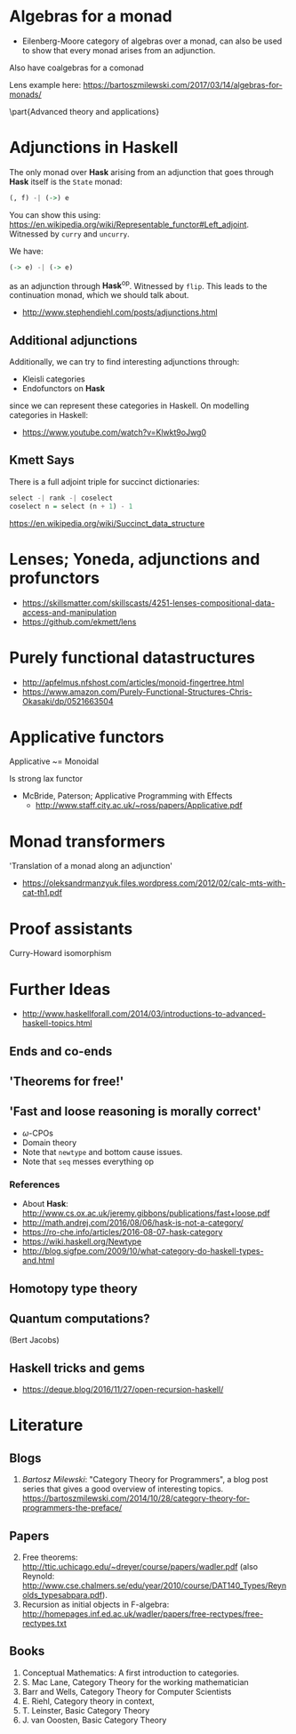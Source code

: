 # Algebras for a monad

- Eilenberg-Moore category of algebras over a monad, can also be used to show that every monad arises from an adjunction.

Also have coalgebras for a comonad

Lens example here: <https://bartoszmilewski.com/2017/03/14/algebras-for-monads/>

\part{Advanced theory and applications}

# Adjunctions in Haskell

The only monad over $\mathbf{Hask}$ arising from an adjunction that goes through $\mathbf{Hask}$ itself is the `State` monad:
```haskell
(, f) -| (->) e
```
You can show this using: <https://en.wikipedia.org/wiki/Representable_functor#Left_adjoint>. Witnessed by `curry` and `uncurry`.

We have:
```haskell
(-> e) -| (-> e)
```
as an adjunction through $\mathbf{Hask}^{\text{op}}$. Witnessed by `flip`.
This leads to the continuation monad, which we should talk about.

- <http://www.stephendiehl.com/posts/adjunctions.html>

## Additional adjunctions

Additionally, we can try to find interesting adjunctions through:

- Kleisli categories
- Endofunctors on **Hask**

since we can represent these categories in Haskell. On modelling categories in Haskell:

- <https://www.youtube.com/watch?v=Klwkt9oJwg0>

## Kmett Says

There is a full adjoint triple for succinct dictionaries:
```haskell
select -| rank -| coselect
coselect n = select (n + 1) - 1
```
<https://en.wikipedia.org/wiki/Succinct_data_structure>

# Lenses; Yoneda, adjunctions and profunctors

- <https://skillsmatter.com/skillscasts/4251-lenses-compositional-data-access-and-manipulation>
- <https://github.com/ekmett/lens>

# Purely functional datastructures

- <http://apfelmus.nfshost.com/articles/monoid-fingertree.html>
- <https://www.amazon.com/Purely-Functional-Structures-Chris-Okasaki/dp/0521663504>

# Applicative functors

Applicative ~= Monoidal

Is strong lax functor

- McBride, Paterson; Applicative Programming with Effects
    - <http://www.staff.city.ac.uk/~ross/papers/Applicative.pdf>

# Monad transformers

'Translation of a monad along an adjunction'

- <https://oleksandrmanzyuk.files.wordpress.com/2012/02/calc-mts-with-cat-th1.pdf>

# Proof assistants

Curry-Howard isomorphism

# Further Ideas

- <http://www.haskellforall.com/2014/03/introductions-to-advanced-haskell-topics.html>

## Ends and co-ends

## 'Theorems for free!'

## 'Fast and loose reasoning is morally correct'

- $\omega$-CPOs
- Domain theory
- Note that `newtype` and bottom cause issues.
- Note that `seq` messes everything op

### References

- About **Hask**: <http://www.cs.ox.ac.uk/jeremy.gibbons/publications/fast+loose.pdf>
- <http://math.andrej.com/2016/08/06/hask-is-not-a-category/>
- <https://ro-che.info/articles/2016-08-07-hask-category>
- <https://wiki.haskell.org/Newtype>
- <http://blog.sigfpe.com/2009/10/what-category-do-haskell-types-and.html>

## Homotopy type theory

## Quantum computations?

(Bert Jacobs)

## Haskell tricks and gems

- <https://deque.blog/2016/11/27/open-recursion-haskell/>

# Literature

## Blogs
1. *Bartosz Milewski*: "Category Theory for Programmers", a blog post series that gives a good overview of interesting topics. <https://bartoszmilewski.com/2014/10/28/category-theory-for-programmers-the-preface/>

## Papers
2. Free theorems: <http://ttic.uchicago.edu/~dreyer/course/papers/wadler.pdf> (also Reynold: <http://www.cse.chalmers.se/edu/year/2010/course/DAT140_Types/Reynolds_typesabpara.pdf>).
3. Recursion as initial objects in F-algebra: <http://homepages.inf.ed.ac.uk/wadler/papers/free-rectypes/free-rectypes.txt>

## Books
1. Conceptual Mathematics: A first introduction to categories.
2. S. Mac Lane, Category Theory for the working mathematician
3. Barr and Wells, Category Theory for Computer Scientists
4. E. Riehl, Category theory in context,
5. T. Leinster, Basic Category Theory
6. J. van Ooosten, Basic Category Theory


